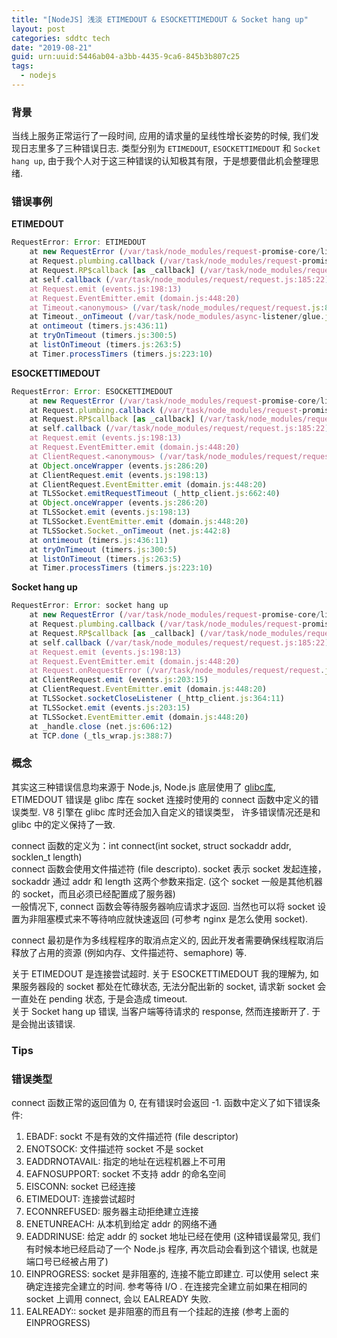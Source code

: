 ```yaml
---
title: "[NodeJS] 浅淡 ETIMEDOUT & ESOCKETTIMEDOUT & Socket hang up"
layout: post
categories: sddtc tech
date: "2019-08-21"
guid: urn:uuid:5446ab04-a3bb-4435-9ca6-845b3b807c25
tags:
  - nodejs
---
```


### 背景
当线上服务正常运行了一段时间, 应用的请求量的呈线性增长姿势的时候, 我们发现日志里多了三种错误日志. 类型分别为 `ETIMEDOUT`, `ESOCKETTIMEDOUT` 和 `Socket hang up`, 由于我个人对于这三种错误的认知极其有限，于是想要借此机会整理思绪.

### 错误事例
**ETIMEDOUT**
```javascript
RequestError: Error: ETIMEDOUT
    at new RequestError (/var/task/node_modules/request-promise-core/lib/errors.js:14:15)
    at Request.plumbing.callback (/var/task/node_modules/request-promise-core/lib/plumbing.js:87:29)
    at Request.RP$callback [as _callback] (/var/task/node_modules/request-promise-core/lib/plumbing.js:46:31)
    at self.callback (/var/task/node_modules/request/request.js:185:22)
    at Request.emit (events.js:198:13)
    at Request.EventEmitter.emit (domain.js:448:20)
    at Timeout.<anonymous> (/var/task/node_modules/request/request.js:852:16)
    at Timeout._onTimeout (/var/task/node_modules/async-listener/glue.js:188:31)
    at ontimeout (timers.js:436:11)
    at tryOnTimeout (timers.js:300:5)
    at listOnTimeout (timers.js:263:5)
    at Timer.processTimers (timers.js:223:10)
``` 
**ESOCKETTIMEDOUT**
```javascript
RequestError: Error: ESOCKETTIMEDOUT
    at new RequestError (/var/task/node_modules/request-promise-core/lib/errors.js:14:15)
    at Request.plumbing.callback (/var/task/node_modules/request-promise-core/lib/plumbing.js:87:29)
    at Request.RP$callback [as _callback] (/var/task/node_modules/request-promise-core/lib/plumbing.js:46:31)
    at self.callback (/var/task/node_modules/request/request.js:185:22)
    at Request.emit (events.js:198:13)
    at Request.EventEmitter.emit (domain.js:448:20)
    at ClientRequest.<anonymous> (/var/task/node_modules/request/request.js:819:16)
    at Object.onceWrapper (events.js:286:20)
    at ClientRequest.emit (events.js:198:13)
    at ClientRequest.EventEmitter.emit (domain.js:448:20)
    at TLSSocket.emitRequestTimeout (_http_client.js:662:40)
    at Object.onceWrapper (events.js:286:20)
    at TLSSocket.emit (events.js:198:13)
    at TLSSocket.EventEmitter.emit (domain.js:448:20)
    at TLSSocket.Socket._onTimeout (net.js:442:8)
    at ontimeout (timers.js:436:11)
    at tryOnTimeout (timers.js:300:5)
    at listOnTimeout (timers.js:263:5)
    at Timer.processTimers (timers.js:223:10)
```
**Socket hang up**
```javascript
RequestError: Error: socket hang up
    at new RequestError (/var/task/node_modules/request-promise-core/lib/errors.js:14:15)
    at Request.plumbing.callback (/var/task/node_modules/request-promise-core/lib/plumbing.js:87:29)
    at Request.RP$callback [as _callback] (/var/task/node_modules/request-promise-core/lib/plumbing.js:46:31)
    at self.callback (/var/task/node_modules/request/request.js:185:22)
    at Request.emit (events.js:198:13)
    at Request.EventEmitter.emit (domain.js:448:20)
    at Request.onRequestError (/var/task/node_modules/request/request.js:881:8)
    at ClientRequest.emit (events.js:203:15)
    at ClientRequest.EventEmitter.emit (domain.js:448:20)
    at TLSSocket.socketCloseListener (_http_client.js:364:11)
    at TLSSocket.emit (events.js:203:15)
    at TLSSocket.EventEmitter.emit (domain.js:448:20)
    at _handle.close (net.js:606:12)
    at TCP.done (_tls_wrap.js:388:7)
```

### 概念
其实这三种错误信息均来源于 Node.js, Node.js 底层使用了 [glibc库](http://www.gnu.org/software/libc/), ETIMEDOUT 错误是 glibc 库在 socket 连接时使用的 connect 函数中定义的错误类型. V8 引擎在 glibc 库时还会加入自定义的错误类型， 许多错误情况还是和 glibc 中的定义保持了一致.

connect 函数的定义为：int connect(int socket, struct sockaddr addr, socklen_t length)  
connect 函数会使用文件描述符 (file descripto). socket 表示 socket 发起连接，sockaddr 通过 addr 和 length 这两个参数来指定. (这个 socket 一般是其他机器的 socket，而且必须已经配置成了服务器)  
一般情况下, connect 函数会等待服务器响应请求才返回. 当然也可以将 socket 设置为非阻塞模式来不等待响应就快速返回 (可参考 nginx 是怎么使用 socket).  

connect 最初是作为多线程程序的取消点定义的, 因此开发者需要确保线程取消后释放了占用的资源 (例如内存、文件描述符、semaphore) 等.

关于 ETIMEDOUT 是连接尝试超时.
关于 ESOCKETTIMEDOUT 我的理解为, 如果服务器段的 socket 都处在忙碌状态, 无法分配出新的 socket, 请求新 socket 会一直处在 pending 状态, 于是会造成 timeout.  
关于 Socket hang up 错误, 当客户端等待请求的 response, 然而连接断开了. 于是会抛出该错误.


### Tips
### 错误类型
connect 函数正常的返回值为 0, 在有错误时会返回 -1. 函数中定义了如下错误条件:  

1. EBADF: sockt 不是有效的文件描述符 (file descriptor)
2. ENOTSOCK: 文件描述符 socket 不是 socket
3. EADDRNOTAVAIL: 指定的地址在远程机器上不可用
4. EAFNOSUPPORT: socket 不支持 addr 的命名空间
5. EISCONN: socket 已经连接
6. ETIMEDOUT: 连接尝试超时
7. ECONNREFUSED: 服务器主动拒绝建立连接
8. ENETUNREACH: 从本机到给定 addr 的网络不通
9. EADDRINUSE: 给定 addr 的 socket 地址已经在使用 (这种错误最常见, 我们有时候本地已经启动了一个 Node.js 程序, 再次启动会看到这个错误, 也就是端口号已经被占用了)
10. EINPROGRESS: socket 是非阻塞的, 连接不能立即建立. 可以使用 select 来确定连接完全建立的时间. 参考等待 I/O . 在连接完全建立前如果在相同的 socket 上调用 connect, 会以 EALREADY 失败.
11. EALREADY:: socket 是非阻塞的而且有一个挂起的连接 (参考上面的 EINPROGRESS)




